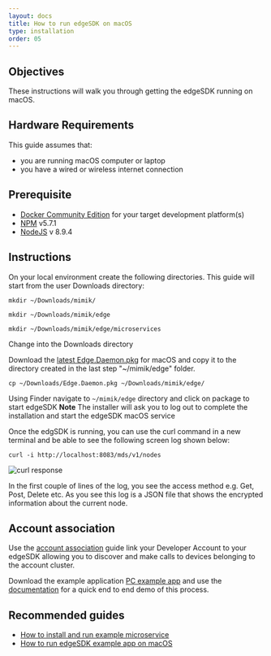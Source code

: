 ```yaml
---
layout: docs
title: How to run edgeSDK on macOS
type: installation
order: 05
---
```


## Objectives

These instructions will walk you through getting the edgeSDK running on macOS.

## Hardware Requirements

This guide assumes that:

- you are running macOS  computer or laptop
- you have a wired or wireless internet connection

## Prerequisite

- [Docker Community Edition](https://www.docker.com/community-edition#/download) for your target development platform(s)
- [NPM](https://www.npmjs.com/) v5.7.1
- [NodeJS](https://nodejs.org) v 8.9.4

## Instructions

On your local environment create the following directories. This guide will start from the user Downloads directory:

```mkdir ~/Downloads/mimik/```

```mkdir ~/Downloads/mimik/edge```

```mkdir ~/Downloads/mimik/edge/microservices```

Change into the Downloads directory

Download the [latest Edge.Daemon.pkg](https://github.com/mimikgit/edgeSDK/releases) for macOS and copy it to the directory created in the last step "~/mimik/edge" folder.

```cp ~/Downloads/Edge.Daemon.pkg ~/Downloads/mimik/edge/```

<!-- Next copy the edgeSDK license configuration to the edgeSDK installation directory

```cp -a ~/Downloads/edgeSDK/tools/mimikEdge.lic ~/Downloads/mimik/edge/ ```
 -->

Using Finder navigate to ```~/mimik/edge``` directory and click on package to start edgeSDK **Note** The installer will ask you to log out to complete the installation and start the edgeSDK macOS service

Once the edgSDK is running, you can  use the curl command in a new terminal and be able to see the following screen log shown below:

```curl -i http://localhost:8083/mds/v1/nodes```

![curl response](/assets/images/documentation/curl_response_install_edgeSDK.png)

In the first couple of lines of the log, you see the access method e.g. Get, Post, Delete etc. As you see this log is a JSON file that shows the encrypted information about the current node.

## Account association

Use the [account association](/docs/ing-started/account-association.html) guide link your Developer Account to your edgeSDK allowing you to discover and make calls to devices belonging to the account cluster.

Download the example application  [PC example app](https://github.com/mimikgit/edgeSDK/tree/master/example/PC%20Hello%20App) and use the [documentation](/docs/ple-apps/how-to-run-edgesdk-example-app-on-macos.html)  for a quick end to end demo of this process.

## Recommended guides

- [How to install and run example microservice](/docs/oservices/How-to-deploy-example-microservice.html)
- [How to run edgeSDK example app on macOS ](/docs/ple-apps/how-to-run-edgeSDK-example-app-on-macos.html)